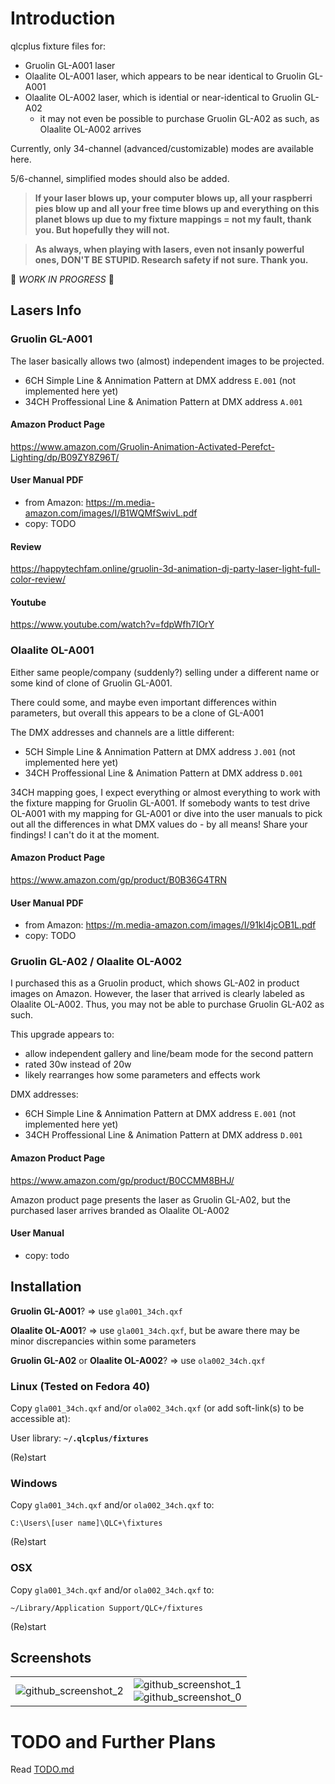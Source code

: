 # Introduction

qlcplus fixture files for:

- Gruolin GL-A001 laser
- Olaalite OL-A001 laser, which appears to be near identical to Gruolin GL-A001
- Olaalite OL-A002 laser, which is idential or near-identical to Gruolin GL-A02
  - it may not even be possible to purchase Gruolin GL-A02 as such, as Olaalite OL-A002 arrives

Currently, only 34-channel (advanced/customizable) modes are available here.

5/6-channel, simplified modes should also be added.

> **If your laser blows up, your computer blows up, all your raspberri pies blow up and all your free time blows up and everything on this planet blows up due to my fixture mappings = not my fault, thank you. But hopefully they will not.**

> **As always, when playing with lasers, even not insanly powerful ones, DON'T BE STUPID. Research safety if not sure. Thank you.**

🚧 *WORK IN PROGRESS* 🚧

## Lasers Info

### Gruolin GL-A001

The laser basically allows two (almost) independent images to be projected.

- 6CH Simple Line & Annimation Pattern at DMX address `E.001` (not implemented here yet)
- 34CH Proffessional Line & Animation Pattern at DMX address `A.001`

#### Amazon Product Page

https://www.amazon.com/Gruolin-Animation-Activated-Perefct-Lighting/dp/B09ZY8Z96T/

#### User Manual PDF

- from Amazon: https://m.media-amazon.com/images/I/B1WQMfSwivL.pdf
- copy: TODO

#### Review

https://happytechfam.online/gruolin-3d-animation-dj-party-laser-light-full-color-review/

#### Youtube

https://www.youtube.com/watch?v=fdpWfh7IOrY

### Olaalite OL-A001

Either same people/company (suddenly?) selling under a different name or some kind of clone of Gruolin GL-A001.

There could some, and maybe even important differences within parameters, but overall this appears to be a clone of GL-A001

The DMX addresses and channels are a little different:

- 5CH Simple Line & Annimation Pattern at DMX address `J.001` (not implemented here yet)
- 34CH Proffessional Line & Animation Pattern at DMX address `D.001`

 34CH mapping goes, I expect everything or almost everything to work with the fixture mapping for Gruolin GL-A001. If somebody wants to test drive OL-A001 with my mapping for GL-A001 or dive into the user manuals to pick out all the differences in what DMX values do - by all means! Share your findings! I can't do it at the moment.

#### Amazon Product Page

https://www.amazon.com/gp/product/B0B36G4TRN

#### User Manual PDF

- from Amazon: https://m.media-amazon.com/images/I/91kl4jcOB1L.pdf
- copy: TODO

### Gruolin GL-A02 / Olaalite OL-A002

I purchased this as a Gruolin product, which shows GL-A02 in product images on Amazon. However, the laser that arrived is clearly labeled as Olaalite OL-A002. Thus, you may not be able to purchase Gruolin GL-A02 as such.

This upgrade appears to:
- allow independent gallery and line/beam mode for the second pattern
- rated 30w instead of 20w
- likely rearranges how some parameters and effects work

DMX addresses:

- 6CH Simple Line & Annimation Pattern at DMX address `E.001` (not implemented here yet)
- 34CH Proffessional Line & Animation Pattern at DMX address `D.001`


#### Amazon Product Page

https://www.amazon.com/gp/product/B0CCMM8BHJ/

Amazon product page presents the laser as Gruolin GL-A02, but the purchased laser arrives branded as Olaalite OL-A002

#### User Manual

- copy: todo

## Installation

**Gruolin GL-A001**? => use `gla001_34ch.qxf`

**Olaalite OL-A001**? => use `gla001_34ch.qxf`, but be aware there may be minor discrepancies within some parameters

**Gruolin GL-A02** or **Olaalite OL-A002**? => use `ola002_34ch.qxf`

### Linux (Tested on Fedora 40)

Copy `gla001_34ch.qxf` and/or `ola002_34ch.qxf` (or add soft-link(s) to be accessible at):

User library: **`~/.qlcplus/fixtures`**

(Re)start

### Windows

Copy `gla001_34ch.qxf` and/or `ola002_34ch.qxf` to:

`C:\Users\[user name]\QLC+\fixtures`

(Re)start

### OSX

Copy `gla001_34ch.qxf` and/or `ola002_34ch.qxf` to:

`~/Library/Application Support/QLC+/fixtures`

(Re)start

## Screenshots

|   |   |
| - | - |
| ![github_screenshot_2](https://github.com/HoneyHazard/qlcplus_gruolin_gl-a001/assets/8847050/4f0aaa16-32f7-403e-adbe-213d205f4b83) | ![github_screenshot_1](https://github.com/HoneyHazard/qlcplus_gruolin_gl-a001/assets/8847050/f064c725-77aa-4f4e-862f-7c0550022cae) <br /> ![github_screenshot_0](https://github.com/HoneyHazard/qlcplus_gruolin_gl-a001/assets/8847050/ead0f690-793c-49d7-90c1-49dae3029874) |


# TODO and Further Plans

Read [TODO.md](https://github.com/HoneyHazard/qlcplus_gruolin_olaalite_a001_a002/blob/main/TODO.md)
